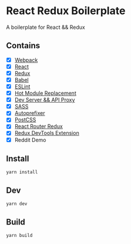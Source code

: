 # React Redux Boilerplate

A boilerplate for React && Redux

## Contains

- [x] [Webpack](https://webpack.github.io)
- [x] [React](https://facebook.github.io/react/)
- [x] [Redux](https://github.com/reactjs/redux)
- [x] [Babel](https://babeljs.io/)
- [x] [ESLint](http://eslint.org/)
- [x] [Hot Module Replacement](https://webpack.github.io/docs/hot-module-replacement.html)
- [x] [Dev Server && API Proxy](https://webpack.github.io/docs/webpack-dev-server.html)
- [x] [SASS](http://sass-lang.com/)
- [x] [Autoprefixer](https://github.com/postcss/autoprefixer)
- [x] [PostCSS](https://github.com/postcss/postcss)
- [x] [React Router Redux](https://github.com/reactjs/react-router-redux)
- [x] [Redux DevTools Extension](https://github.com/zalmoxisus/redux-devtools-extension)
- [x] Reddit Demo

## Install

`yarn install`

## Dev

`yarn dev`

## Build

`yarn build`
